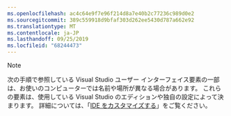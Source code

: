 ```yaml
---
ms.openlocfilehash: ac4c64e9f7e96f214d8a7e40b2c77236c989d0e2
ms.sourcegitcommit: 389c559918d9bfaf303d262ee5430d787a662e92
ms.translationtype: MT
ms.contentlocale: ja-JP
ms.lasthandoff: 09/25/2019
ms.locfileid: "68244473"
---
```

> [!NOTE]
>  次の手順で参照している Visual Studio ユーザー インターフェイス要素の一部は、お使いのコンピューターでは名前や場所が異なる場合があります。 これらの要素は、使用している Visual Studio のエディションや独自の設定によって決まります。 詳細については、「[IDE をカスタマイズする](/visualstudio/ide/personalizing-the-visual-studio-ide)」をご覧ください。